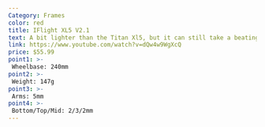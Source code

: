 ```yaml
---
Category: Frames
color: red
title: IFlight XL5 V2.1
text: A bit lighter than the Titan Xl5, but it can still take a beating. Slighly smaller wheelbase thanks to the TrueX design, supposed to give better handling
link: https://www.youtube.com/watch?v=dQw4w9WgXcQ
price: $55.99
point1: >-
 Wheelbase: 240mm
point2: >-
 Weight: 147g
point3: >-
 Arms: 5mm
point4: >-
 Bottom/Top/Mid: 2/3/2mm
---
```

